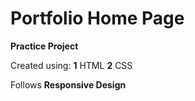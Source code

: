 # Portfolio Home Page

**Practice Project**

Created using:
**1** HTML
**2** CSS

Follows **Responsive Design**
